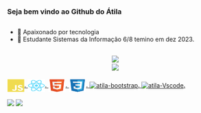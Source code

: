 ### Seja bem vindo ao Github  do Átila <br>
  ##
- 🔭 Apaixonado por tecnologia
- 🌱 Estudante Sistemas da Informação 6/8 temino em dez 2023.
 ##
<div align="center">
  <a href="https://github.com/atilavieira">
  <img height="190em" src="https://github-readme-stats.vercel.app/api?username=atilavieira&show_icons=true&theme=cobalt&include_all_commits=true&count_private=true"/><br>
  <img height="190em" src="https://github-readme-stats.vercel.app/api/top-langs/?username=atilavieira&layout=compact&langs_count=7&theme=cobalt"/>
</div>

<div style="display: inline_block"><br>
  <img align="center" alt="David-Js" height="30" width="40" src="https://raw.githubusercontent.com/devicons/devicon/master/icons/javascript/javascript-plain.svg">.
  <img align="center" alt="atila-React" height="30" width="40" src="https://raw.githubusercontent.com/devicons/devicon/master/icons/react/react-original.svg">.
  <img align="center" alt="atila-HTML" height="30" width="40" src="https://raw.githubusercontent.com/devicons/devicon/master/icons/html5/html5-original.svg">.
  <img align="center" alt="atila-CSS" height="30" width="40" src="https://raw.githubusercontent.com/devicons/devicon/master/icons/css3/css3-original.svg">.
  <img align="center" alt="atila-bootstrap" height="30" width="40" src="https://cdn.iconscout.com/icon/free/png-256/bootstrap-6-1175203.png" />.
  <img align="center" alt="atila-Vscode" height="30" width="40" src="https://cdn.jsdelivr.net/gh/devicons/devicon/icons/vscode/vscode-original.svg" />.     
 </div>
<br>                                    

<div> 
  <a href="https://www.instagram.com/atilavieiraa/" target="_blank"><img src="https://img.shields.io/badge/-Instagram-%23E4405F?style=for-the-badge&logo=instagram&logoColor=white" target="_blank"></a>  <a href="https://www.linkedin.com/in/%C3%A1tila-vieira-lopes/" target="_blank"><img src="https://img.shields.io/badge/-LinkedIn-%230077B5?style=for-the-badge&logo=linkedin&logoColor=white" target="_blank"></a> 
</div>
